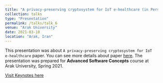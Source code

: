 ```yaml
---
title: "A privacy-preserving cryptosystem for IoT e-healthcare (in Persian)"
collection: talks
type: "Presentation"
permalink: /talks/talk_6
venue: "Arak University"
date: 2021-03-10
location: "Arak, Iran"
---
```


This presentation was about `A privacy-preserving cryptosystem for IoT e-healthcare` paper. You can see more details about paper [here](https://www.sciencedirect.com/science/article/abs/pii/S002002551930088X). The presentation was prepared for **Advanced Software Concepts** course at Arak University, Spring 2021.

[Visit Keynotes here](https://alirezasn.github.io/files/talk_6_slides.pdf)